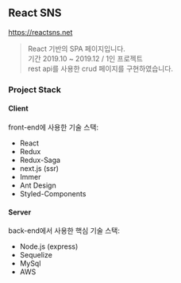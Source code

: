 ## React SNS
https://reactsns.net
> React 기반의 SPA 페이지입니다.  
> 기간 2019.10 ~ 2019.12  /  1인 프로젝트  
> rest api를 사용한 crud 페이지를 구현하였습니다.




### Project Stack

#### Client

front-end에 사용한 기술 스택:

- React
- Redux
- Redux-Saga
- next.js (ssr)
- Immer
- Ant Design
- Styled-Components

#### Server

back-end에서 사용한 핵심 기술 스택:

- Node.js (express)
- Sequelize
- MySql
- AWS
